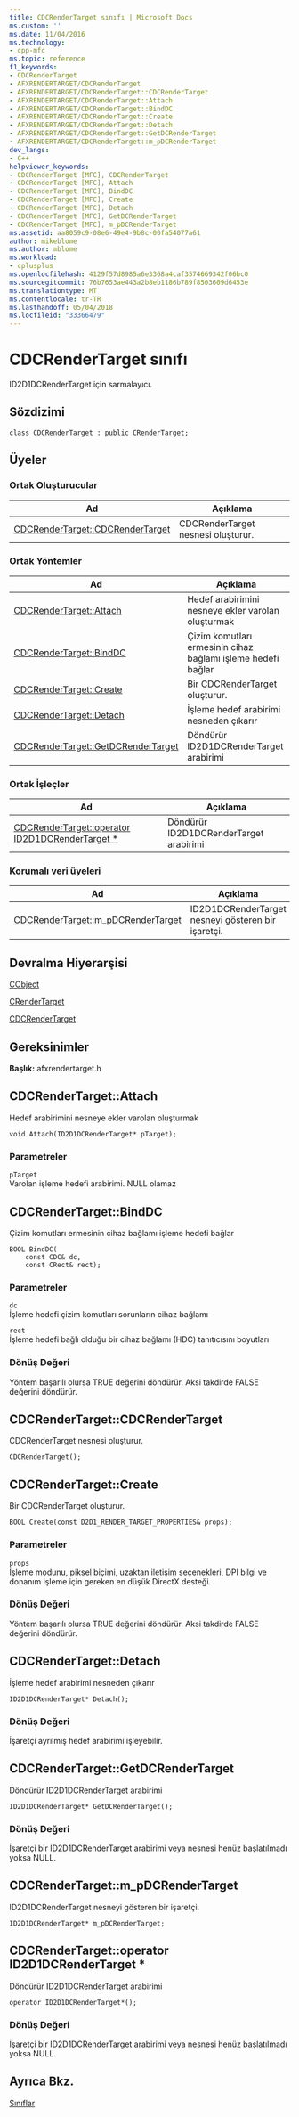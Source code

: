 ```yaml
---
title: CDCRenderTarget sınıfı | Microsoft Docs
ms.custom: ''
ms.date: 11/04/2016
ms.technology:
- cpp-mfc
ms.topic: reference
f1_keywords:
- CDCRenderTarget
- AFXRENDERTARGET/CDCRenderTarget
- AFXRENDERTARGET/CDCRenderTarget::CDCRenderTarget
- AFXRENDERTARGET/CDCRenderTarget::Attach
- AFXRENDERTARGET/CDCRenderTarget::BindDC
- AFXRENDERTARGET/CDCRenderTarget::Create
- AFXRENDERTARGET/CDCRenderTarget::Detach
- AFXRENDERTARGET/CDCRenderTarget::GetDCRenderTarget
- AFXRENDERTARGET/CDCRenderTarget::m_pDCRenderTarget
dev_langs:
- C++
helpviewer_keywords:
- CDCRenderTarget [MFC], CDCRenderTarget
- CDCRenderTarget [MFC], Attach
- CDCRenderTarget [MFC], BindDC
- CDCRenderTarget [MFC], Create
- CDCRenderTarget [MFC], Detach
- CDCRenderTarget [MFC], GetDCRenderTarget
- CDCRenderTarget [MFC], m_pDCRenderTarget
ms.assetid: aa8059c9-08e6-49e4-9b8c-00fa54077a61
author: mikeblome
ms.author: mblome
ms.workload:
- cplusplus
ms.openlocfilehash: 4129f57d8985a6e3368a4caf3574669342f06bc0
ms.sourcegitcommit: 76b7653ae443a2b8eb1186b789f8503609d6453e
ms.translationtype: MT
ms.contentlocale: tr-TR
ms.lasthandoff: 05/04/2018
ms.locfileid: "33366479"
---
```

# <a name="cdcrendertarget-class"></a>CDCRenderTarget sınıfı
ID2D1DCRenderTarget için sarmalayıcı.  
  
## <a name="syntax"></a>Sözdizimi  
  
```  
class CDCRenderTarget : public CRenderTarget;  
```  
  
## <a name="members"></a>Üyeler  
  
### <a name="public-constructors"></a>Ortak Oluşturucular  
  
|Ad|Açıklama|  
|----------|-----------------|  
|[CDCRenderTarget::CDCRenderTarget](#cdcrendertarget)|CDCRenderTarget nesnesi oluşturur.|  
  
### <a name="public-methods"></a>Ortak Yöntemler  
  
|Ad|Açıklama|  
|----------|-----------------|  
|[CDCRenderTarget::Attach](#attach)|Hedef arabirimini nesneye ekler varolan oluşturmak|  
|[CDCRenderTarget::BindDC](#binddc)|Çizim komutları ermesinin cihaz bağlamı işleme hedefi bağlar|  
|[CDCRenderTarget::Create](#create)|Bir CDCRenderTarget oluşturur.|  
|[CDCRenderTarget::Detach](#detach)|İşleme hedef arabirimi nesneden çıkarır|  
|[CDCRenderTarget::GetDCRenderTarget](#getdcrendertarget)|Döndürür ID2D1DCRenderTarget arabirimi|  
  
### <a name="public-operators"></a>Ortak İşleçler  
  
|Ad|Açıklama|  
|----------|-----------------|  
|[CDCRenderTarget::operator ID2D1DCRenderTarget *](#operator_id2d1dcrendertarget_star)|Döndürür ID2D1DCRenderTarget arabirimi|  
  
### <a name="protected-data-members"></a>Korumalı veri üyeleri  
  
|Ad|Açıklama|  
|----------|-----------------|  
|[CDCRenderTarget::m_pDCRenderTarget](#m_pdcrendertarget)|ID2D1DCRenderTarget nesneyi gösteren bir işaretçi.|  
  
## <a name="inheritance-hierarchy"></a>Devralma Hiyerarşisi  
 [CObject](../../mfc/reference/cobject-class.md)  
  
 [CRenderTarget](../../mfc/reference/crendertarget-class.md)  
  
 [CDCRenderTarget](../../mfc/reference/cdcrendertarget-class.md)  
  
## <a name="requirements"></a>Gereksinimler  
 **Başlık:** afxrendertarget.h  
  
##  <a name="attach"></a>  CDCRenderTarget::Attach  
 Hedef arabirimini nesneye ekler varolan oluşturmak  
  
```  
void Attach(ID2D1DCRenderTarget* pTarget);
```  
  
### <a name="parameters"></a>Parametreler  
 `pTarget`  
 Varolan işleme hedefi arabirimi. NULL olamaz  
  
##  <a name="binddc"></a>  CDCRenderTarget::BindDC  
 Çizim komutları ermesinin cihaz bağlamı işleme hedefi bağlar  
  
```  
BOOL BindDC(
    const CDC& dc,  
    const CRect& rect);
```  
  
### <a name="parameters"></a>Parametreler  
 `dc`  
 İşleme hedefi çizim komutları sorunların cihaz bağlamı  
  
 `rect`  
 İşleme hedefi bağlı olduğu bir cihaz bağlamı (HDC) tanıtıcısını boyutları  
  
### <a name="return-value"></a>Dönüş Değeri  
 Yöntem başarılı olursa TRUE değerini döndürür. Aksi takdirde FALSE değerini döndürür.  
  
##  <a name="cdcrendertarget"></a>  CDCRenderTarget::CDCRenderTarget  
 CDCRenderTarget nesnesi oluşturur.  
  
```  
CDCRenderTarget();
```  
  
##  <a name="create"></a>  CDCRenderTarget::Create  
 Bir CDCRenderTarget oluşturur.  
  
```  
BOOL Create(const D2D1_RENDER_TARGET_PROPERTIES& props);
```  
  
### <a name="parameters"></a>Parametreler  
 `props`  
 İşleme modunu, piksel biçimi, uzaktan iletişim seçenekleri, DPI bilgi ve donanım işleme için gereken en düşük DirectX desteği.  
  
### <a name="return-value"></a>Dönüş Değeri  
 Yöntem başarılı olursa TRUE değerini döndürür. Aksi takdirde FALSE değerini döndürür.  
  
##  <a name="detach"></a>  CDCRenderTarget::Detach  
 İşleme hedef arabirimi nesneden çıkarır  
  
```  
ID2D1DCRenderTarget* Detach();
```  
  
### <a name="return-value"></a>Dönüş Değeri  
 İşaretçi ayrılmış hedef arabirimi işleyebilir.  
  
##  <a name="getdcrendertarget"></a>  CDCRenderTarget::GetDCRenderTarget  
 Döndürür ID2D1DCRenderTarget arabirimi  
  
```  
ID2D1DCRenderTarget* GetDCRenderTarget();
```  
  
### <a name="return-value"></a>Dönüş Değeri  
 İşaretçi bir ID2D1DCRenderTarget arabirimi veya nesnesi henüz başlatılmadı yoksa NULL.  
  
##  <a name="m_pdcrendertarget"></a>  CDCRenderTarget::m_pDCRenderTarget  
 ID2D1DCRenderTarget nesneyi gösteren bir işaretçi.  
  
```  
ID2D1DCRenderTarget* m_pDCRenderTarget;  
```  
  
##  <a name="operator_id2d1dcrendertarget_star"></a>  CDCRenderTarget::operator ID2D1DCRenderTarget *  
 Döndürür ID2D1DCRenderTarget arabirimi  
  
```  
operator ID2D1DCRenderTarget*();
```   
  
### <a name="return-value"></a>Dönüş Değeri  
 İşaretçi bir ID2D1DCRenderTarget arabirimi veya nesnesi henüz başlatılmadı yoksa NULL.  
  
## <a name="see-also"></a>Ayrıca Bkz.  
 [Sınıflar](../../mfc/reference/mfc-classes.md)
